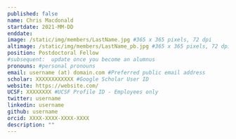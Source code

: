 ```yaml
---
published: false
name: Chris Macdonald
startdate: 2021-MM-DD
enddate:
image: /static/img/members/LastName.jpg #365 x 365 pixels, 72 dpi
altimage: /static/img/members/LastName_pb.jpg #365 x 365 pixels, 72 dpi
position: Postdoctoral Fellow
#subsequent:  update once you become an alumnus
pronouns: #personal pronouns
email: username (at) domain.com #Preferred public email address
scholar: XXXXXXXXXXXX #Google Scholar User ID
website: https://website.com/
UCSF: XXXXXXXX #UCSF Profile ID - Employees only
twitter: username
linkedin: username
github: username
orcid: XXXX-XXXX-XXXX-XXXX
description: ""
---
```

